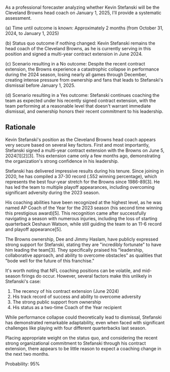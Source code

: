 As a professional forecaster analyzing whether Kevin Stefanski will be the Cleveland Browns head coach on January 1, 2025, I'll provide a systematic assessment.

(a) Time until outcome is known: Approximately 2 months (from October 31, 2024, to January 1, 2025)

(b) Status quo outcome if nothing changed: Kevin Stefanski remains the head coach of the Cleveland Browns, as he is currently serving in this position and signed a multi-year contract extension in June 2024.

(c) Scenario resulting in a No outcome: Despite the recent contract extension, the Browns experience a catastrophic collapse in performance during the 2024 season, losing nearly all games through December, creating intense pressure from ownership and fans that leads to Stefanski's dismissal before January 1, 2025.

(d) Scenario resulting in a Yes outcome: Stefanski continues coaching the team as expected under his recently signed contract extension, with the team performing at a reasonable level that doesn't warrant immediate dismissal, and ownership honors their recent commitment to his leadership.

## Rationale

Kevin Stefanski's position as the Cleveland Browns head coach appears very secure based on several key factors. First and most importantly, Stefanski signed a multi-year contract extension with the Browns on June 5, 2024[1][2][3]. This extension came only a few months ago, demonstrating the organization's strong confidence in his leadership.

Stefanski has delivered impressive results during his tenure. Since joining in 2020, he has compiled a 37-30 record (.552 winning percentage), which represents the best four-year stretch for the Browns since 1986-89[3]. He has led the team to multiple playoff appearances, including overcoming significant adversity during the 2023 season.

His coaching abilities have been recognized at the highest level, as he was named AP Coach of the Year for the 2023 season (his second time winning this prestigious award)[5]. This recognition came after successfully navigating a season with numerous injuries, including the loss of starting quarterback Deshaun Watson, while still guiding the team to an 11-6 record and playoff appearance[5].

The Browns ownership, Dee and Jimmy Haslam, have publicly expressed strong support for Stefanski, stating they are "incredibly fortunate" to have him leading the team[3]. They specifically praised his "leadership, collaborative approach, and ability to overcome obstacles" as qualities that "bode well for the future of this franchise."

It's worth noting that NFL coaching positions can be volatile, and mid-season firings do occur. However, several factors make this unlikely in Stefanski's case:

1. The recency of his contract extension (June 2024)
2. His track record of success and ability to overcome adversity
3. The strong public support from ownership
4. His status as a two-time Coach of the Year recipient

While performance collapse could theoretically lead to dismissal, Stefanski has demonstrated remarkable adaptability, even when faced with significant challenges like playing with four different quarterbacks last season.

Placing appropriate weight on the status quo, and considering the recent strong organizational commitment to Stefanski through his contract extension, there appears to be little reason to expect a coaching change in the next two months.

Probability: 95%